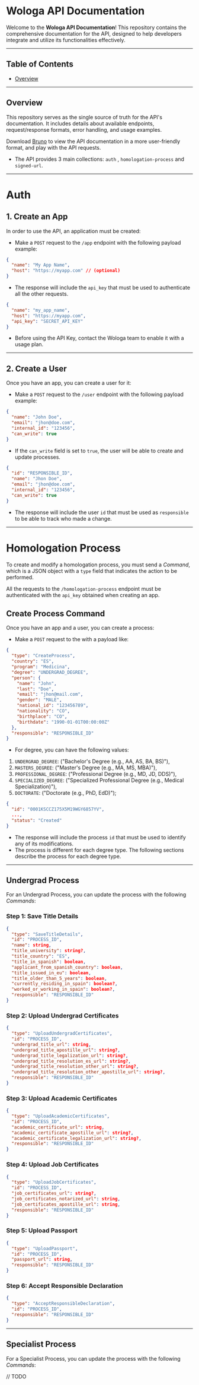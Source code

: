 # Wologa API Documentation

Welcome to the **Wologa API Documentation**! This repository contains the comprehensive documentation for the API, designed to help developers integrate and utilize its functionalities effectively.

---

## **Table of Contents**

- [Overview](#overview)

---

## **Overview**

This repository serves as the single source of truth for the API's documentation. It includes details about available endpoints, request/response formats, error handling, and usage examples.

Download [Bruno](https://www.usebruno.com/) to view the API documentation in a more user-friendly format, and play with the API requests.
- The API provides 3 main collections: `auth` , `homologation-process` and `signed-url`.

---
# **Auth**

## **1. Create an App**

In order to use the API, an application must be created:

- Make a `POST` request to the `/app` endpoint with the following payload example:

```json
{
  "name": "My App Name",
  "host": "https://myapp.com" // (optional)
}
```

- The response will include the `api_key` that must be used to authenticate all the other requests.

```json
{
  "name": "my_app_name",
  "host": "https://myapp.com",
  "api_key": "SECRET_API_KEY"
}
```
- Before using the API Key, contact the Wologa team to enable it with a usage plan.
---
## **2. Create a User**

Once you have an app, you can create a user for it:

- Make a `POST` request to the `/user` endpoint with the following payload example:

```json
{
  "name": "John Doe",
  "email": "jhon@doe.com",
  "internal_id": "123456",
  "can_write": true
}
```
- If the `can_write` field is set to `true`, the user will be able to create and update processes.

```json
{
  "id": "RESPONSIBLE_ID",
  "name": "Jhon Doe",
  "email": "jhon@doe.com",
  "internal_id": "123456",
  "can_write": true
}
```
- The response will include the user `id` that must be used as `responsible` to be able to track who made a change.
---
# **Homologation Process**

To create and modify a homologation process, you must send a _Command_, which is a JSON object with a `type` field that indicates the action to be performed.

All the requests to the `/homologation-process` endpoint must be authenticated with the `api_key` obtained when creating an app.

## **Create Process Command**

Once you have an app and a user, you can create a process:

- Make a `POST` request to the with a payload like:

```json
{
  "type": "CreateProcess",
  "country": "ES",
  "program": "Medicina",
  "degree": "UNDERGRAD_DEGREE",
  "person": {
    "name": "John",
    "last": "Doe",
    "email": "jhon@mail.com",
    "gender": "MALE",
    "national_id": "123456789",
    "nationality": "CO",
    "birthplace": "CO",
    "birthdate": "1990-01-01T00:00:00Z"
  },
  "responsible": "RESPONSIBLE_ID"
}
```
- For degree, you can have the following values:
1. `UNDERGRAD_DEGREE`: ("Bachelor's Degree (e.g., AA, AS, BA, BS)"), 
2. `MASTERS_DEGREE`: ("Master's Degree (e.g., MA, MS, MBA)"),
3. `PROFESSIONAL_DEGREE`: ("Professional Degree (e.g., MD, JD, DDS)"),
4. `SPECIALIZED_DEGREE`: ("Specialized Professional Degree (e.g., Medical Specialization)"),
5. `DOCTORATE`: ("Doctorate (e.g., PhD, EdD)");

```json
{
  "id": "0001KSCCZ175X5M19WGY6857YV",
  ...,
  "status": "Created"
}
```
- The response will include the process `id` that must be used to identify any of its modifications.
- The process is different for each degree type. The following sections describe the process for each degree type.
---

## **Undergrad Process**

For an Undergrad Process, you can update the process with the following _Commands_:

### **Step 1: Save Title Details**
```json
{
  "type": "SaveTitleDetails",
  "id": "PROCESS_ID",
  "name": string,
  "title_university": string?,
  "title_country": "ES",
  "title_in_spanish": boolean,
  "applicant_from_spanish_country": boolean,
  "title_issued_in_eu": boolean,
  "title_older_than_5_years": boolean,
  "currently_residing_in_spain": boolean?,
  "worked_or_working_in_spain": boolean?,
  "responsible": "RESPONSIBLE_ID"
}
```
### **Step 2: Upload Undergrad Certificates**
```json
{
  "type": "UploadUndergradCertificates",
  "id": "PROCESS_ID",
  "undergrad_title_url": string,
  "undergrad_title_apostille_url": string?,
  "undergrad_title_legalization_url": string?,
  "undergrad_title_resolution_es_url": string?,
  "undergrad_title_resolution_other_url": string?,
  "undergrad_title_resolution_other_apostille_url": string?,
  "responsible": "RESPONSIBLE_ID"
}
```
### **Step 3: Upload Academic Certificates**
```json
{
  "type": "UploadAcademicCertificates",
  "id": "PROCESS_ID",
  "academic_certificate_url": string,
  "academic_certificate_apostille_url": string?,
  "academic_certificate_legalization_url": string?,
  "responsible": "RESPONSIBLE_ID"
}
```
### **Step 4: Upload Job Certificates**
```json
{
  "type": "UploadJobCertificates",
  "id": "PROCESS_ID",
  "job_certificates_url": string?,
  "job_certificates_notarized_url": string,
  "job_certificates_apostille_url": string,
  "responsible": "RESPONSIBLE_ID"
}
```
### **Step 5: Upload Passport**
```json
{
  "type": "UploadPassport",
  "id": "PROCESS_ID",
  "passport_url": string,
  "responsible": "RESPONSIBLE_ID"
}
```
### **Step 6: Accept Responsible Declaration**
```json
{
  "type": "AcceptResponsibleDeclaration",
  "id": "PROCESS_ID",
  "responsible": "RESPONSIBLE_ID"
}
```
---
## **Specialist Process**

For a Specialist Process, you can update the process with the following _Commands_:

// TODO
